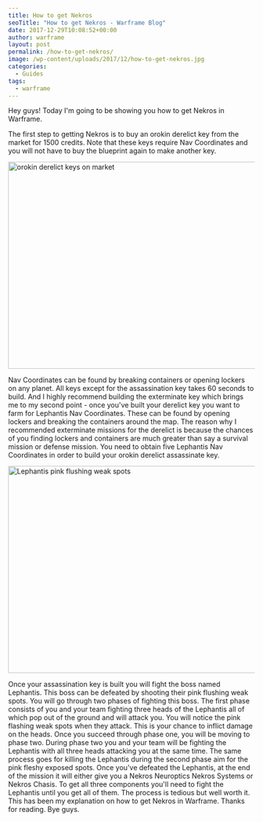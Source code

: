 ```yaml
---
title: How to get Nekros
seoTitle: "How to get Nekros - Warframe Blog"
date: 2017-12-29T10:08:52+00:00
author: warframe
layout: post
permalink: /how-to-get-nekros/
image: /wp-content/uploads/2017/12/how-to-get-nekros.jpg
categories:
  - Guides
tags:
  - warframe
---
```

Hey guys! Today I'm going to be showing you how to get Nekros in Warframe.

<!--more-->

The first step to getting Nekros is to buy an orokin derelict key from the market for 1500 credits. Note that these keys require Nav Coordinates and you will not have to buy the blueprint again to make another key.

<img src="https://warframeblog.com/wp-content/uploads/2017/12/orokin-derelict-keysjpg-1024x576.jpg" title="orokin derelict keys" alt="orokin derelict keys on market" width="750" height="422" class="alignnone size-large wp-image-454" srcset="https://warframeblog.com/wp-content/uploads/2017/12/orokin-derelict-keysjpg-1024x576.jpg 1024w, https://warframeblog.com/wp-content/uploads/2017/12/orokin-derelict-keysjpg-300x169.jpg 300w, https://warframeblog.com/wp-content/uploads/2017/12/orokin-derelict-keysjpg-768x432.jpg 768w, https://warframeblog.com/wp-content/uploads/2017/12/orokin-derelict-keysjpg.jpg 1280w" sizes="(max-width: 750px) 100vw, 750px" />

Nav Coordinates can be found by breaking containers or opening lockers on any planet. All keys except for the assassination key takes 60 seconds to build. And I highly recommend building the exterminate key which brings me to my second point - once you've built your derelict key you want to farm for Lephantis Nav Coordinates. These can be found by opening lockers and breaking the containers around the map. The reason why I recommended exterminate missions for the derelict is because the chances of you finding lockers and containers are much greater than say a survival mission or defense mission. You need to obtain five Lephantis Nav Coordinates in order to build your orokin derelict assassinate key.

<img src="https://warframeblog.com/wp-content/uploads/2017/12/kill-lephantis-1024x576.jpg" title="Lephantis weak spots" alt="Lephantis pink flushing weak spots" width="750" height="422" class="alignnone size-large wp-image-455" srcset="https://warframeblog.com/wp-content/uploads/2017/12/kill-lephantis-1024x576.jpg 1024w, https://warframeblog.com/wp-content/uploads/2017/12/kill-lephantis-300x169.jpg 300w, https://warframeblog.com/wp-content/uploads/2017/12/kill-lephantis-768x432.jpg 768w, https://warframeblog.com/wp-content/uploads/2017/12/kill-lephantis.jpg 1280w" sizes="(max-width: 750px) 100vw, 750px" />

Once your assassination key is built you will fight the boss named Lephantis. This boss can be defeated by shooting their pink flushing weak spots. You will go through two phases of fighting this boss. The first phase consists of you and your team fighting three heads of the Lephantis all of which pop out of the ground and will attack you. You will notice the pink flashing weak spots when they attack. This is your chance to inflict damage on the heads. Once you succeed through phase one, you will be moving to phase two. During phase two you and your team will be fighting the Lephantis with all three heads attacking you at the same time. The same process goes for killing the Lephantis during the second phase aim for the pink fleshy exposed spots. Once you've defeated the Lephantis, at the end of the mission it will either give you a Nekros Neuroptics Nekros Systems or Nekros Chasis. To get all three components you'll need to fight the Lephantis until you get all of them. The process is tedious but well worth it. This has been my explanation on how to get Nekros in Warframe. Thanks for reading. Bye guys.